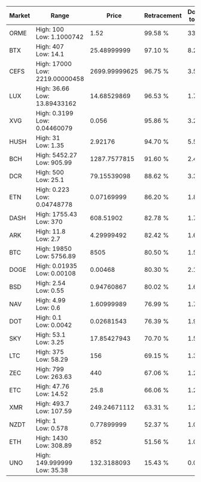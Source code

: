 | Market | Range | Price| Retracement | Doubles to 50% |
| --- | --- | --- | --- | --- |
| ORME | High: 100<br />Low: 1.1000742 | 1.52 | 99.58 % | 33.26 |
| BTX | High: 407<br />Low: 14.1 | 25.48999999 | 97.10 % | 8.26 |
| CEFS | High: 17000<br />Low: 2219.00000458 | 2699.99999625 | 96.75 % | 3.56 |
| LUX | High: 36.66<br />Low: 13.89433162 | 14.68529869 | 96.53 % | 1.72 |
| XVG | High: 0.3199<br />Low: 0.04460079 | 0.056 | 95.86 % | 3.25 |
| HUSH | High: 31<br />Low: 1.35 | 2.92176 | 94.70 % | 5.54 |
| BCH | High: 5452.27<br />Low: 905.99 | 1287.7577815 | 91.60 % | 2.47 |
| DCR | High: 500<br />Low: 25.1 | 79.15539098 | 88.62 % | 3.32 |
| ETN | High: 0.223<br />Low: 0.04748778 | 0.07169999 | 86.20 % | 1.89 |
| DASH | High: 1755.43<br />Low: 370 | 608.51902 | 82.78 % | 1.75 |
| ARK | High: 11.8<br />Low: 2.7 | 4.29999492 | 82.42 % | 1.69 |
| BTC | High: 19850<br />Low: 5756.89 | 8505 | 80.50 % | 1.51 |
| DOGE | High: 0.01935<br />Low: 0.00108 | 0.00468 | 80.30 % | 2.18 |
| BSD | High: 2.54<br />Low: 0.55 | 0.94760867 | 80.02 % | 1.63 |
| NAV | High: 4.99<br />Low: 0.6 | 1.60999989 | 76.99 % | 1.74 |
| DOT | High: 0.1<br />Low: 0.0042 | 0.02681543 | 76.39 % | 1.94 |
| SKY | High: 53.1<br />Low: 3.25 | 17.85427943 | 70.70 % | 1.58 |
| LTC | High: 375<br />Low: 58.29 | 156 | 69.15 % | 1.39 |
| ZEC | High: 799<br />Low: 263.63 | 440 | 67.06 % | 1.21 |
| ETC | High: 47.76<br />Low: 14.52 | 25.8 | 66.06 % | 1.21 |
| XMR | High: 493.7<br />Low: 107.59 | 249.24671112 | 63.31 % | 1.21 |
| NZDT | High: 1<br />Low: 0.578 | 0.77899999 | 52.37 % | 1.01 |
| ETH | High: 1430<br />Low: 308.89 | 852 | 51.56 % | 1.02 |
| UNO | High: 149.999999<br />Low: 35.38 | 132.3188093 | 15.43 % | 0.00 |
